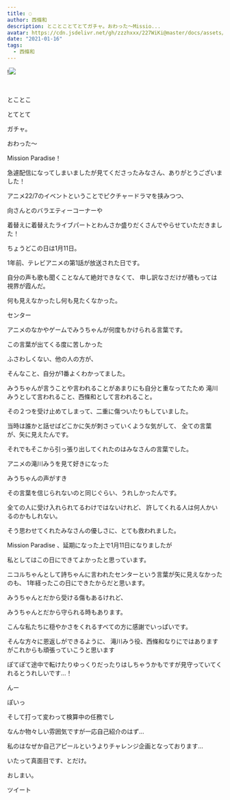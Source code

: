 ```yaml
---
title: ◌
author: 西條和
description: とことことてとてガチャ。おわった〜Missio...
avatar: https://cdn.jsdelivr.net/gh/zzzhxxx/227WiKi@master/docs/assets/photo/avatar/nagomi.jpg
date: "2021-01-16"
tags:
  - 西條和
---
```


!![](https://cdn.jsdelivr.net/gh/zzzhxxx/227WiKi-image@master/blog-image/nagomi-2021-01-16_1.jpg)



  ﻿

















とことこ

















とてとて




















ガチャ。












おわった〜







Mission Paradise！













急遽配信になってしまいましたが見てくださったみなさん、ありがとうございました！










アニメ22/7のイベントということでピクチャードラマを挟みつつ、

向さんとのバラエティーコーナーや


着替えに着替えたライブパートとわんさか盛りだくさんでやらせていただきました！


























ちょうどこの日は1月11日。










1年前、テレビアニメの第1話が放送された日です。














自分の声も歌も聞くことなんて絶対できなくて、
申し訳なさだけが積もっては視界が霞んだ。









何も見えなかったし何も見たくなかった。























センター















アニメのなかやゲームでみうちゃんが何度もかけられる言葉です。







この言葉が出てくる度に苦しかった











ふさわしくない、他の人の方が、









そんなこと、自分が1番よくわかってました。



















みうちゃんが言うことや言われることがあまりにも自分と重なってたため
滝川みうとして言われること、西條和として言われること。



その２つを受け止めてしまって、二重に傷ついたりもしていました。













当時は誰かと話せばどこかに矢が刺さっていくような気がして、
全ての言葉が、矢に見えたんです。
















それでもそこから引っ張り出してくれたのはみなさんの言葉でした。











アニメの滝川みうを見て好きになった



みうちゃんの声がすき






その言葉を信じられないのと同じぐらい、うれしかったんです。













全ての人に受け入れられてるわけではないけれど、
許してくれる人は何人かいるのかもしれない。












そう思わせてくれたみなさんの優しさに、とても救われました。

















Mission Paradise 、延期になった上で1月11日になりましたが


私としてはこの日にできてよかったと思っています。
















ニコルちゃんとして詩ちゃんに言われたセンターという言葉が矢に見えなかったのも、
1年経ったこの日にできたからだと思います。













みうちゃんとだから受ける傷もあるけれど、


みうちゃんとだから守られる時もあります。
















こんな私たちに穏やかさをくれるすべての方に感謝でいっぱいです。












そんな方々に恩返しができるように、
滝川みう役、西條和なりにではありますがこれからも頑張っていこうと思います
















ぽてぽて途中で転けたりゆっくりだったりはしちゃうかもですが見守っていてくれるとうれしいです…！

























んー



ぽいっ









そして打って変わって検算中の任務でし










なんか物々しい雰囲気ですが一応自己紹介のはず…



私のはなぜか自己アピールというよりチャレンジ企画となっております…

















いたって真面目です、とだけ。


















おしまい。


ツイート



